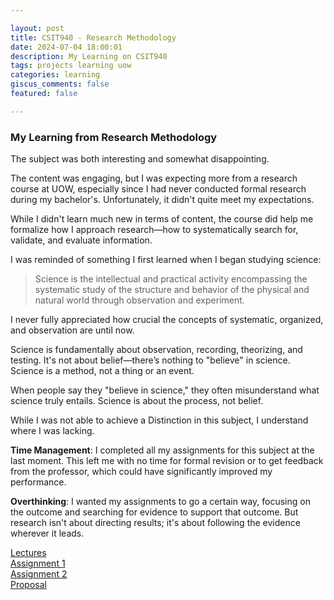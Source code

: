 ```yaml
---

layout: post  
title: CSIT940 - Research Methodology  
date: 2024-07-04 18:00:01  
description: My Learning on CSIT940  
tags: projects learning uow  
categories: learning  
giscus_comments: false  
featured: false  

---
```


### My Learning from Research Methodology

The subject was both interesting and somewhat disappointing.

The content was engaging, but I was expecting more from a research course at UOW, especially since I had never conducted formal research during my bachelor's. Unfortunately, it didn't quite meet my expectations.

While I didn't learn much new in terms of content, the course did help me formalize how I approach research—how to systematically search for, validate, and evaluate information.

I was reminded of something I first learned when I began studying science: 

> Science is the intellectual and practical activity encompassing the systematic study of the structure and behavior of the physical and natural world through observation and experiment.

I never fully appreciated how crucial the concepts of systematic, organized, and observation are until now.

Science is fundamentally about observation, recording, theorizing, and testing. It's not about belief—there’s nothing to "believe" in science. Science is a method, not a thing or an event.

When people say they "believe in science," they often misunderstand what science truly entails. Science is about the process, not belief.


While I was not able to achieve a Distinction in this subject, I understand where I was lacking.


**Time Management**: I completed all my assignments for this subject at the last moment. This left me with no time for formal revision or to get feedback from the professor, which could have significantly improved my performance.

**Overthinking**: I wanted my assignments to go a certain way, focusing on the outcome and searching for evidence to support that outcome. But research isn't about directing results; it's about following the evidence wherever it leads.


[Lectures](/assets/pdf/Research.zip)  
[Assignment 1](/assets/pdf/Assignment1.pdf)  
[Assignment 2](/assets/pdf/Adversarial_attacks_in_AI_systems_7836685_Karan_Goel.pdf)  
[Proposal](https://karangoel59.com/blog/2024/myfirstproposal/)